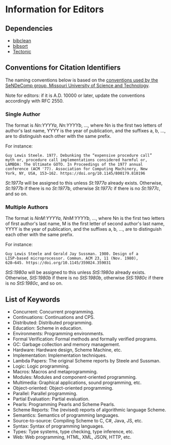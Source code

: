 # Information for Editors

## Dependencies

- [bibclean](https://ctan.org/pkg/bibclean)
- [bibsort](https://ctan.org/pkg/bibsort)
- [Tectonic](https://tectonic-typesetting.github.io/)

## Conventions for Citation Identifiers

The naming conventions below is based on the [conventions used by the SeNDeComp
group, Missouri University of Science and Technology][conv].

Note for editors: if it is A.D. 10000 or later, update the conventions
accordingly with RFC 2550.

[conv]: https://web.mst.edu/~sendecomp/docs/conventions_for_bibtex.pdf

### Single Author

The format is *Nn:YYYYa*, *Nn:YYYYb*, ..., where Nn is the first two letters of
author's last name, YYYY is the year of publication, and the suffixes a, b, ...,
are to distinguish each other with the same prefix.

For instance:

    Guy Lewis Steele. 1977. Debunking the “expensive procedure call”
    myth or, procedure call implementations considered harmful or,
    LAMBDA: The Ultimate GOTO. In Proceedings of the 1977 annual
    conference (ACM '77). Association for Computing Machinery, New
    York, NY, USA, 153–162. https://doi.org/10.1145/800179.810196

*St:1977a* will be assigned to this unless *St:1977a* already exists.
Otherwise, *St:1977b* if there is no *St:1977b*, otherwise *St:1977c* if there
is no *St:1977c*, and so on.

### Multiple Authors

The format is *NnM:YYYYa*, *NnM:YYYYb*, ..., where Nn is the first two letters
of first author's last name, M is the first letter of second author's last name,
YYYY is the year of publication, and the suffixes a, b, ..., are to distinguish
each other with the same prefix.

For instance:

    Guy Lewis Steele and Gerald Jay Sussman. 1980. Design of a
    LISP-based microprocessor. Commun. ACM 23, 11 (Nov. 1980),
    628–645. https://doi.org/10.1145/359024.359031

*StS:1980a* will be assigned to this unless *StS:1980a* already exists.
Otherwise, *StS:1980b* if there is no *StS:1980b*, otherwise *StS:1980c* if
there is no *StS:1980c*, and so on.

## List of Keywords

- Concurrent: Concurrent programming.
- Continuations: Continuations and CPS.
- Distributed: Distributed programming.
- Education: Scheme in education.
- Environments: Programming environments.
- Formal Verification: Formal methods and formally verified programs.
- GC: Garbage collection and memory management.
- Hardware: Hardware design, Scheme Machine, etc.
- Implementation: Implementation techniques.
- Lambda Papers: The original Scheme reports by Steele and Sussman.
- Logic: Logic programming.
- Macros: Macros and metaprogramming.
- Modules: Modules and component-oriented programming.
- Multimedia: Graphical applications, sound programming, etc.
- Object-oriented: Object-oriented programming.
- Parallel: Parallel programming.
- Partial Evaluation: Partial evaluation.
- Pearls: Programming Pearls and Scheme Pearls.
- Scheme Reports: The (revised) reports of algorithmic language Scheme.
- Semantics: Semantics of programming languages.
- Source-to-source: Compiling Scheme to C, C#, Java, JS, etc.
- Syntax: Syntax of programming languages.
- Types: Type systems, type checking, type inference, etc.
- Web: Web programming, HTML, XML, JSON, HTTP, etc.
